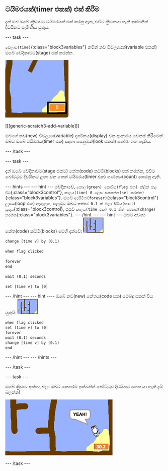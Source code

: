 ## ටයිමරයක්(timer එකක්) එක් කිරීම

දැන් ඔබ ඔබේ ක්‍රීඩාවට ටයිමරයක් එක් කරනු ඇත, එවිට ක්‍රීඩකයා හැකි ඉක්මනින් දිවයිනට පැමිණිය යුතුය.

\--- task \---

`වේලාව(time)`{:class="block3variables"} නමින් නව විචල්‍යයක්(variable එකක්) ඔබේ වේදිකාවට(stage) එක් කරන්න.

![තිර රුව(screenshot)](images/boat-variable-annotated.png)

[[[generic-scratch3-add-variable]]]

ඔබගේ නව(new) විචල්‍යය(variable) දර්ශනය(display) වන ආකාරය වෙනස් කිරීමෙන් ඔබට ඔබේ ටයිමරය(timer එක) සඳහා පෙනුමක්(look එකක්) තෝරා ගත හැකිය.

\--- /task \---

\--- task \---

දැන් ඔබේ වේදිකාවට(stage එකට) කේත(code) කට්ටි(blocks) එක් කරන්න, එවිට බෝට්ටුව දිවයිනට ළඟා වන තෙක් ටයිමරය(timer එක) ගණනය(count) කෙරනු ඇති.

\--- hints \--- \--- hint \--- වේදිකාවේ, `කොල(green) කොඩිය(flag එක) ක්ලික් කළ විට`{:class="block3control"}, `කාලය(time) 0 ලෙස සකසන්න(set කරන්න)`{:class="block3variables"}. ඔබේ `අපරිමිත(forever)`{:class="block3control"} ලූපය(loop එක) ඇතුළත, පළමුව ඔබට `තත්පර 0.1 ක් බලා සිටිය(wait) යුතුය`{:class="block3control}, පසුව `කාලය(time එක) 0.1 කින් වෙනස්(change) කරන්න`{:class="block3variables"}. \--- /hint \--- \--- hint \--- ඔබට අවශ්‍ය කේත(code) කට්ටි(blocks) මෙහි දැක්වේ: ![වේදිකාව](images/stage.png)

```blocks3
change [time v] by (0.1)

when flag clicked

forever
end

wait (0.1) seconds

set [time v] to [0]
```

\--- /hint \--- \--- hint \---- ඔබේ නව(new) කේතය(code එක) මෙබඳු එකක් විය යුතුයි: ![වේදිකාව](images/stage.png)

```blocks3
when flag clicked 
set [time v] to [0] 
forever 
wait (0.1) seconds
change [time v] by (0.1)
end
```

\--- /hint \--- \--- /hints \---

\--- /task \---

\--- task \---

ඔබේ ක්‍රීඩාව අත්හදා බලා ඔබට කෙතරම් ඉක්මනින් බෝට්ටුව දිවයිනට ගෙන යා හැකි දැයි බලන්න!

![පින්තුරය](images/boat-variable-test.png)

\--- /task \---